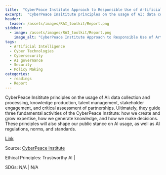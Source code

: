 ```yaml
---
title:  "CyberPeace Institute Approach to Responsible Use of Artificial Intelligence"  
excerpt:  "CyberPeace Insititute principles on the usage of AI: data collection and processing, knowledge production, talent management, stakeholder engagement, and critical assessment of partnerships. Ultimately, they guide three fundamental activiti (...)"  
header:
  teaser: /assets/images/RAI_toolkit/Report.png
sidebar:
  - image: /assets/images/RAI_toolkit/Report.png
    image_alt: "CyberPeace Institute Approach to Responsible Use of Artificial Intelligence"
tags:
  - Artificial Intelligence
  - Cyber Technologies
  - Cybersecurity
  - AI governance
  - Security
  - Policy Making
categories:
  - readings
  - Report
---
```

CyberPeace Insititute principles on the usage of AI: data collection and processing, knowledge production, talent management, stakeholder engagement, and critical assessment of partnerships. Ultimately, they guide three fundamental activities of the CyberPeace Institute: how we create and grow expertise, how we generate knowledge, and how we make decisions. These principles will also shape our public stance on AI usage, as well as AI regulations, norms, and standards.

[Link](https://cyberpeaceinstitute.org/wp-content/uploads/2023/09/AI-CyberPeace-Policy.pdf)

Source: [CyberPeace Institute](https://cyberpeaceinstitute.org)

Ethical Principles: Trustworthy AI | 

SDGs: N/A | N/A
